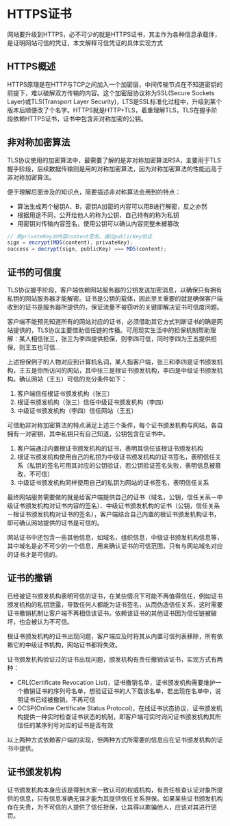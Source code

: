 # HTTPS证书  
网站要升级到HTTPS，必不可少的就是HTTPS证书，其主作为各种信息承载体，是证明网站可信的凭证，本文解释可信凭证的具体实现方式  
  
## HTTPS概述
HTTPS原理是在HTTP与TCP之间加入一个加密层，中间传输节点在不知道密钥的前提下，难以破解双方传输的内容。这个加密层协议称为SSL(Secure Sockets Layer)或TLS(Transport Layer Security)，LTS是SSL标准化过程中，升级到某个版本后顺便改了个名字。HTTPS就是HTTP+TLS，着重理解TLS，TLS在握手阶段依赖HTTPS证书，证书中包含非对称加密的公钥。
  
## 非对称加密算法
TLS协议使用的加密算法中，最需要了解的是非对称加密算法RSA，主要用于TLS握手阶段，后续数据传输则是用的对称加密算法，因为对称加密算法的性能远高于非对称加密算法。  
  
便于理解后面涉及的知识点，简要描述非对称算法会用到的特点：  
- 算法生成两个秘钥A、B，密钥A加密的内容可以用B进行解密，反之亦然
- 根据用途不同，公开给他人的称为公钥，自己持有的称为私钥
- 用密钥对传输内容签名，使用公钥可以确认内容完整未被篡改

```javascript
// 用privateKey对内容content签名，通过publicKey验证
sign = encrypt(MD5(content), privateKey);
success = decrypt(sign, publicKey) === MD5(content);
```
  
## 证书的可信度
TLS协议握手阶段，客户端依赖网站服务器的公钥发送加密消息，以确保只有拥有私钥的网站服务器才能解密。证书是公钥的载体，因此至关重要的就是确保客户端收到的证书是服务器所提供的，保证流量不被窃听的关键即解决证书可信度问题。  
  
客户端不能预先知道所有的网站对应的证书，必须借助其它方式判断证书的确是网站提供的，TLS协议主要借助信任链的传播。可用现实生活中的担保机制帮助理解：某人相信张三，张三为李四提供担保，则李四可信，同时李四为王五提供担保，则王五也可信...  
  
上述担保例子的人物对应到计算机名词，某人指客户端，张三和李四是证书颁发机构，王五是你所访问的网站，其中张三是根证书颁发机构，李四是中级证书颁发机构。确认网站（王五）可信的充分条件如下：  
1. 客户端信任根证书颁发机构（张三）
2. 根证书颁发机构（张三）信任中级证书颁发机构（李四）
3. 中级证书颁发机构（李四）信任网站（王五）
  
可借助非对称加密算法的特点满足上述三个条件，每个证书颁发机构与网站，各自拥有一对密钥，其中私钥只有自己知道，公钥包含在证书中。  
1. 客户端通过内置根证书颁发机构的证书，表明其信任该根证书颁发机构
2. 根证书颁发机构使用自己的私钥为中级证书颁发机构的证书签名，表明信任关系（私钥的签名可用其对应的公钥验证，若公钥验证签名失败，表明信息被篡改，不可信）
3. 中级证书颁发机构同样使用自己的私钥为网站的证书签名，表明信任关系
  
最终网站服务需要做的就是给客户端提供自己的证书（域名，公钥，信任关系－中级证书颁发机构对证书内容的签名）、中级证书颁发机构的证书（公钥，信任关系－根证书颁发机构对证书的签名），客户端结合自己内置的根证书颁发机构证书，即可确认网站提供的证书是可信的。  
    
网站证书中还包含一些其他信息，如域名，组织信息，中级证书颁发机构信息等，其中域名是必不可少的一个信息，用来确认证书的可信范围，只有与网站域名对应的证书才是可信的。  
  
## 证书的撤销
已经被证书颁发机构表明可信的证书，在某些情况下可能不再值得信任，例如证书颁发机构的私钥泄露，导致任何人都能为证书签名，从而伪造信任关系，这时需要证书撤销机制让客户端不再相信该证书。依赖该证书的其他证书因为信任链被破坏，也会被认为不可信。
  
根证书颁发机构的证书出现问题，客户端应及时将其从内置可信列表移除，所有依赖它的中级证书机构，网站证书都将失效。  
  
证书颁发机构验证过的证书出现问题，颁发机构有责任撤销该证书，实现方式有两种：  
- CRL(Certificate Revocation List)，证书撤销名单，证书颁发机构需要维护一个撤销证书的序列号名单，想验证证书的人下载该名单，若出现在名单中，说明证书已经被撤销，不再可信
- OCSP(Online Certificate Status Protocol)，在线证书状态协议，证书颁发机构提供一种实时检查证书状态的机制，即客户端可实时询问证书颁发机构其所信任的某序列号对应的证书是否有效
  
以上两种方式依赖客户端的实现，但两种方式所需要的信息应在证书颁发机构的证书中提供。  
  
## 证书颁发机构
证书颁发机构本身应该是得到大家一致认可的权威机构，有责任核查认证对象所提供的信息，只有信息准确无误才能为其提供信任关系担保。如果某些证书颁发机构存在失责，为不可信的人提供了信任担保，让其得以欺骗他人，应该对其进行惩罚。
